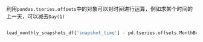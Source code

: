 利用`pandas.tseries.offsets`中的对象可以对时间进行运算，例如求某个时间的上一天，可以减去`Day(1)`

```python

```




```python
lead_monthly_snapshots_df['snapshot_time'] - pd.tseries.offsets.MonthBegin(1)
```
